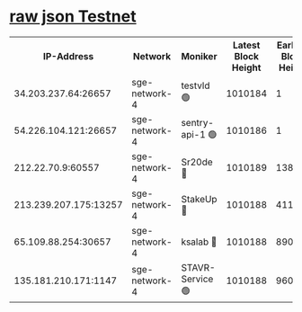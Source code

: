 
[raw json Testnet](https://rpc-check.sget.stavr.tech/sget/rpc-sget-result.json)
=


<table><tr><th>IP-Address</th><th>Network</th><th>Moniker</th><th>Latest Block Height</th><th>Earliest Block Height</th><th>Catching Up</th><th>Tx Index</th><th>Voting Power</th><th>Scan Time</th></tr><tr><td>34.203.237.64:26657</td><td>sge-network-4</td><td>testvld 🟢</td><td>1010184</td><td>1</td><td>False</td><td>on</td><td>0</td><td>2024-01-08T12:41:02.988190768UTC</td></tr><tr><td>54.226.104.121:26657</td><td>sge-network-4</td><td>sentry-api-1 🟢</td><td>1010186</td><td>1</td><td>False</td><td>on</td><td>0</td><td>2024-01-08T12:41:17.893055413UTC</td></tr><tr><td>212.22.70.9:60557</td><td>sge-network-4</td><td>Sr20de 🔴</td><td>1010189</td><td>138001</td><td>False</td><td>on</td><td>99</td><td>2024-01-08T12:41:31.643423324UTC</td></tr><tr><td>213.239.207.175:13257</td><td>sge-network-4</td><td>StakeUp 🔴</td><td>1010188</td><td>411001</td><td>False</td><td>off</td><td>100</td><td>2024-01-08T12:41:26.343433506UTC</td></tr><tr><td>65.109.88.254:30657</td><td>sge-network-4</td><td>ksalab 🔴</td><td>1010188</td><td>890001</td><td>False</td><td>off</td><td>538</td><td>2024-01-08T12:41:29.130042407UTC</td></tr><tr><td>135.181.210.171:1147</td><td>sge-network-4</td><td>STAVR-Service 🟢</td><td>1010188</td><td>960001</td><td>False</td><td>on</td><td>0</td><td>2024-01-08T12:41:26.669797232UTC</td></tr></table>
